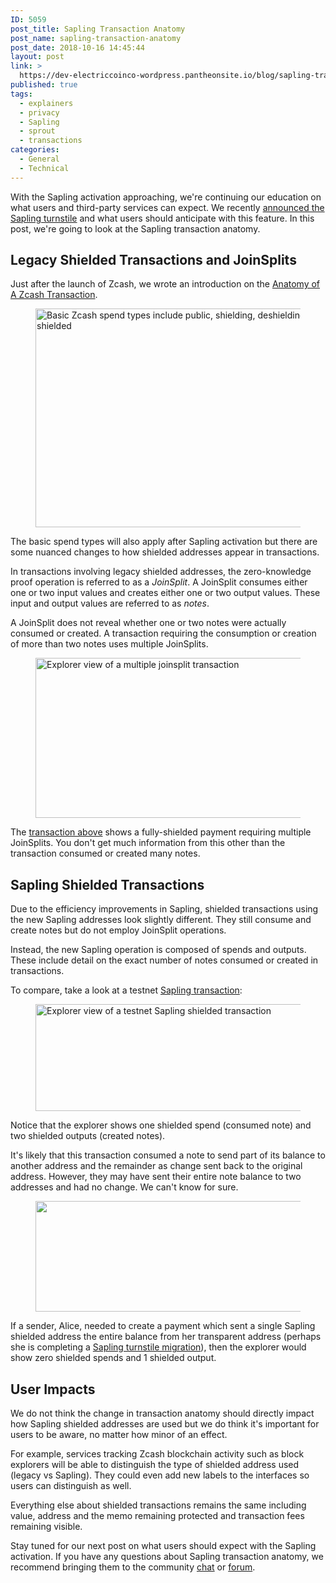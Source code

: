 ```yaml
---
ID: 5059
post_title: Sapling Transaction Anatomy
post_name: sapling-transaction-anatomy
post_date: 2018-10-16 14:45:44
layout: post
link: >
  https://dev-electriccoinco-wordpress.pantheonsite.io/blog/sapling-transaction-anatomy/
published: true
tags:
  - explainers
  - privacy
  - Sapling
  - sprout
  - transactions
categories:
  - General
  - Technical
---
```

<!-- wp:paragraph -->
<p>With the Sapling activation approaching, we're continuing our education on what users and third-party services can expect. We recently <a href="https://blog.z.cash/sapling-addresses-turnstile-migration/">announced the Sapling turnstile</a> and what users should anticipate with this feature. In this post, we're going to look at the Sapling transaction anatomy.</p>
<!-- /wp:paragraph -->
<!-- wp:heading -->
<h2>Legacy Shielded Transactions and JoinSplits</h2>
<!-- /wp:heading -->
<!-- wp:paragraph -->
<p>Just after the launch of Zcash, we wrote an introduction on the <a href="https://blog.z.cash/anatomy-of-zcash/">Anatomy of A Zcash Transaction</a>.</p>
<!-- /wp:paragraph -->
<!-- wp:image {"id":1667,"align":"center","width":521,"height":350} -->
<div class="wp-block-image"><figure class="aligncenter is-resized"><img src="https://dev-electriccoinco-wordpress.pantheonsite.io/wp-content/uploads/2016/11/basic-txn-types_v2.png" alt="Basic Zcash spend types include public, shielding, deshielding and shielded" class="wp-image-1667" width="521" height="350"/></figure></div>
<!-- /wp:image -->
<!-- wp:paragraph -->
<p>The basic spend types will also apply after Sapling activation but there are some nuanced changes to how shielded addresses appear in transactions. </p>
<!-- /wp:paragraph -->
<!-- wp:paragraph -->
<p>In transactions involving legacy shielded addresses, the zero-knowledge proof operation is referred to as a <em>JoinSplit</em>. A JoinSplit consumes either one or two input values and creates either one or two output values. These input and output values are referred to as <em>notes</em>.</p>
<!-- /wp:paragraph -->
<!-- wp:paragraph -->
<p>A JoinSplit does not reveal whether one or two notes were actually consumed or created. A transaction requiring the consumption or creation of more than two notes uses multiple JoinSplits.</p>
<!-- /wp:paragraph -->
<!-- wp:image {"id":5405,"align":"center","width":583,"height":256} -->
<div class="wp-block-image"><figure class="aligncenter is-resized"><img src="https://dev-electriccoinco-wordpress.pantheonsite.io/wp-content/uploads/2018/09/multiple-joinsplits-txn-1.png" alt="Explorer view of a multiple joinsplit transaction" class="wp-image-5405" width="583" height="256"/></figure></div>
<!-- /wp:image -->
<!-- wp:paragraph -->
<p>The <a href="https://zcash.blockexplorer.com/tx/4dccd4e296fabd1a597968aeedf8158fec6c49f1b650f3ddbbc12298b0467e5a">transaction above</a> shows a fully-shielded payment requiring multiple JoinSplits. You don't get much information from this other than the transaction consumed or created many notes.</p>
<!-- /wp:paragraph -->
<!-- wp:heading -->
<h2>Sapling Shielded Transactions</h2>
<!-- /wp:heading -->
<!-- wp:paragraph -->
<p>Due to the efficiency improvements in Sapling, shielded transactions using the new Sapling addresses look slightly different. They still consume and create notes but do not employ JoinSplit operations. </p>
<!-- /wp:paragraph -->
<!-- wp:paragraph -->
<p>Instead, the new Sapling operation is composed of spends and outputs.&nbsp; These include detail on the exact number of notes consumed or created in transactions.</p>
<!-- /wp:paragraph -->
<!-- wp:paragraph -->
<p>To compare, take a look at a testnet <a href="https://explorer.testnet.z.cash/tx/abbd823cbd3d4e3b52023599d81a96b74817e95ce5bb58354f979156bd22ecc8">Sapling transaction</a>:</p>
<!-- /wp:paragraph -->
<!-- wp:image {"id":5407,"align":"center","width":581,"height":171} -->
<div class="wp-block-image"><figure class="aligncenter is-resized"><img src="https://dev-electriccoinco-wordpress.pantheonsite.io/wp-content/uploads/2018/09/testnet-sapling-txn-1.png" alt="Explorer view of a testnet Sapling shielded transaction" class="wp-image-5407" width="581" height="171"/></figure></div>
<!-- /wp:image -->
<!-- wp:paragraph -->
<p>Notice that the explorer shows one shielded spend (consumed note) and two shielded outputs (created notes). </p>
<!-- /wp:paragraph -->
<!-- wp:paragraph -->
<p>It's likely that this transaction consumed a note to send part of its balance to another address and the remainder as change sent back to the original address. However, they may have sent their entire note balance to two addresses and had no change. We can't know for sure.</p>
<!-- /wp:paragraph -->
<!-- wp:image {"id":5406,"align":"center","width":579,"height":177} -->
<div class="wp-block-image"><figure class="aligncenter is-resized"><img src="https://dev-electriccoinco-wordpress.pantheonsite.io/wp-content/uploads/2018/09/testnet-sapling-from-t-txn-1.png" alt="" class="wp-image-5406" width="579" height="177"/></figure></div>
<!-- /wp:image -->
<!-- wp:paragraph -->
<p>If a sender, Alice, needed to create a payment which sent a single Sapling shielded address the entire balance from her transparent address (perhaps she is completing a <a href="https://blog.z.cash/sapling-addresses-turnstile-migration/">Sapling turnstile migration</a>), then the explorer would show zero shielded spends and 1 shielded output.</p>
<!-- /wp:paragraph -->
<!-- wp:heading -->
<h2>User Impacts</h2>
<!-- /wp:heading -->
<!-- wp:paragraph -->
<p>We do not think the change in transaction anatomy should directly impact how Sapling shielded addresses are used but we do think it's important for users to be aware, no matter how minor of an effect.</p>
<!-- /wp:paragraph -->
<!-- wp:paragraph -->
<p>For example, services tracking Zcash blockchain activity such as block explorers will be able to distinguish the type of shielded address used (legacy vs Sapling). They could even add new labels to the interfaces so users can distinguish as well.</p>
<!-- /wp:paragraph -->
<!-- wp:paragraph -->
<p>Everything else about shielded transactions remains the same including value, address and the memo remaining protected and transaction fees remaining visible.</p>
<!-- /wp:paragraph -->
<!-- wp:paragraph -->
<p>Stay tuned for our next post on what users should expect with the Sapling activation. If you have any questions about Sapling transaction anatomy, we recommend bringing them to the community <a href="https://chat.zcashcommunity.com">chat</a> or <a href="https://forum.zcashcommunity.com">forum</a>.</p>
<!-- /wp:paragraph -->